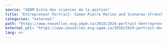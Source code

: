 ```yaml
---
source: "UQAM École des sciences de la gestion"
title: "Entrepreneur Portrait: Simon-Pierre Marion and Scenarex (French Only)"
categories: "external"
path: "https://www.nouvelles.esg.uqam.ca/2018/2924-portrait-dentrepreneur-simon-pierre-marion-scenarex"
external_url: "https://www.nouvelles.esg.uqam.ca/2018/2924-portrait-dentrepreneur-simon-pierre-marion-scenarex"
lang: en
---
```

